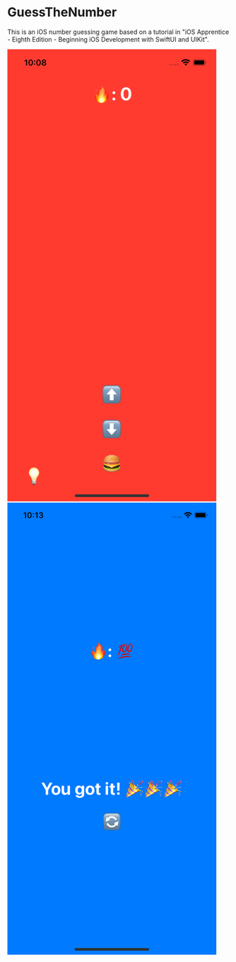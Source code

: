 # GuessTheNumber

This is an iOS number guessing game based on a tutorial in "iOS Apprentice - Eighth Edition - Beginning iOS Development with SwiftUI and UIKit". 

![alt text](g1.png)
![alt text](g2.png)
